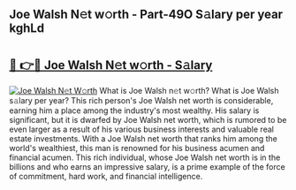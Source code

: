 ## Joe Walsh N𝚎t w𝚘rth - Part-49O S𝚊lary per year kghLd

# <h2><a href="http://gc3yak9.nevu.top/?p=Joe+Walsh">🔗 👉🔴 Joe Walsh N𝚎t w𝚘rth - S𝚊lary</a></h2>

[![Joe Walsh N𝚎t W𝚘rth](https://i.imgur.com/Oavwk0R.jpeg)](http://gc3yak9.nevu.top/?p=Joe+Walsh)
What is Joe Walsh n𝚎t w𝚘rth? What is Joe Walsh s𝚊lary per year?
This rich person's Joe Walsh net worth is considerable, earning him a place among the industry's most wealthy. His salary is significant, but it is dwarfed by Joe Walsh net worth, which is rumored to be even larger as a result of his various business interests and valuable real estate investments. With a Joe Walsh net worth that ranks him among the world's wealthiest, this man is renowned for his business acumen and financial acumen. This rich individual, whose Joe Walsh net worth is in the billions and who earns an impressive salary, is a prime example of the force of commitment, hard work, and financial intelligence.
